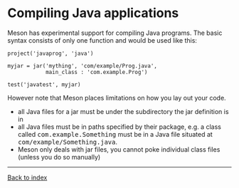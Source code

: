 Compiling Java applications
==

Meson has experimental support for compiling Java programs. The basic syntax consists of only one function and would be used like this:

    project('javaprog', 'java')
    
    myjar = jar('mything', 'com/example/Prog.java',
                main_class : 'com.example.Prog')
    
    test('javatest', myjar)

However note that Meson places limitations on how you lay out your code.

* all Java files for a jar must be under the subdirectory the jar definition is in
* all Java files must be in paths specified by their package, e.g. a class called <tt>com.example.Something</tt> must be in a Java file situated at <tt>com/example/Something.java</tt>.
* Meson only deals with jar files, you cannot poke individual class files (unless you do so manually)

---

[Back to index](Manual)
